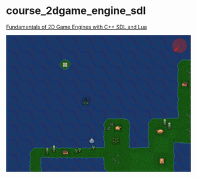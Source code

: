 # course_2dgame_engine_sdl

[Fundamentals of 2D Game Engines with C++ SDL and Lua](https://www.udemy.com/share/101XZiAkUTcF5QQnw=/)

![Final game](assets/images/game.png)
